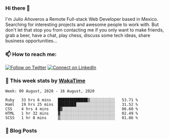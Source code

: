 ### Hi there 👋

I'm Julio Añoveros a Remote Full-stack Web Developer based in Mexico. Searching for interesting projects and awesome people to work with. But don't let that stop you from contacting me if you only want to make friends, grab a beer, have a chat, play chess, discuss some tech ideas, share business opportunities... 

### :mailbox: How to reach me:

[![Follow on Twitter](https://img.shields.io/badge/--twitter?label=Twitter&logo=Twitter&style=social)](https://twitter.com/AnoverosJulio) [![Connect on LinkedIn](https://img.shields.io/badge/--linkedin?label=LinkedIn&logo=LinkedIn&style=social)](https://www.linkedin.com/in/jubaan)

### :construction_worker: This week stats by [WakaTime]('https://wakatime.com')
<!--START_SECTION:waka-->
```text
Week: 09 August, 2020 - 16 August, 2020

Ruby   33 hrs 6 mins   █████████████▒░░░░░░░░░░░   53.71 % 
Haml   19 hrs 25 mins  ████████░░░░░░░░░░░░░░░░░   31.52 % 
CSS    4 hrs 4 mins    █▓░░░░░░░░░░░░░░░░░░░░░░░   06.60 % 
HTML   1 hr 32 mins    ▓░░░░░░░░░░░░░░░░░░░░░░░░   02.49 % 
SCSS   1 hr 8 mins     ▒░░░░░░░░░░░░░░░░░░░░░░░░   01.86 % 
```
<!--END_SECTION:waka-->

### :newspaper: Blog Posts
<!-- BLOG-POST-LIST:START -->
<!-- BLOG-POST-LIST:END -->


